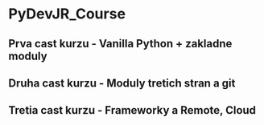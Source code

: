 # PyDevJR_Course

## Prva cast kurzu - Vanilla Python + zakladne moduly
## Druha cast kurzu - Moduly tretich stran a git
## Tretia cast kurzu - Frameworky a Remote, Cloud